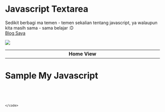 Javascript Textarea
==================

<font align="justify">Sedikit berbagi ma temen - temen sekalian tentang javascript, ya walaupun kita masih sama - sama belajar :D</font>
<br /> [Blog Saya](http://www.dunia14inch.wordpress.com)

![](http://dunia14inch.files.wordpress.com/2013/10/1.png)
<table>
    <tr>
        <td width="980px" align="center"><b>Home View</b></td>
    </tr>
</table>


Sample My Javascript
====================
<pre>
    <code>
        <script>
		$(document).ready(function () {
			var max = 100;
			$('#tanyajawab').keypress(function (event){		
				var len = $(this).val().length;
				if (event.which < 0x20) {
				  // e.which < 0x20, then it's not a printable character
				  // e.which === 0 - Not a character
				  return; // Do nothing
				}

				if (len >= max) {
				  event.preventDefault();
				}
			});
			
			if($('textarea[name=tanyajawab]').val().trim()==''){
			   $("#btnkirim").attr("disabled", true);  
			}

			$('textarea[name=tanyajawab]').keyup(function(){
				
				val = $(this).val().trim();    
				if(val.length > 0 && val.length < max){
					$("#btnkirim").attr("disabled", false);
				}else{
					$("#btnkirim").attr("disabled", true);
				}
			});
			
		  $('#tanyajawab').keyup(function (event) {
			var len = $(this).val().length;
			var char = max - len;
			$('#sisatext').text('sisa '+char + ' karakter');
		  });

		});
		</script>
    </code>
</pre>


